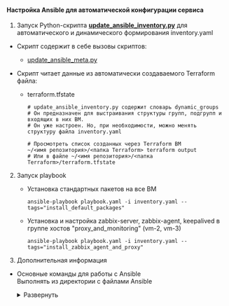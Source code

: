 <!-- # Настройка Ansible для автоматической конфигурации сервиса -->

#### Настройка Ansible для автоматической конфигурации сервиса

1. Запуск Python-скрипта [**update_ansible_inventory.py**](python-scripts/update_ansible_inventory.py) для автоматического и динамического формирования inventory.yaml

- Cкрипт содержит в себе вызовы скриптов: 
  - [update_ansible_meta.py](python-scripts/update_ansible_meta.py)

- Cкрипт читает данные из автоматически создаваемого Terraform файла: 
  - terraform.tfstate

        # update_ansible_inventory.py содержит словарь dynamic_groups
        # Он предназначен для выстраивания структуры групп, подгрупп и входящих в них ВМ.
        # Он уже настроен. Но, при необходимости, можно менять структуру файла inventory.yaml

        # Просмотреть список созданных через Terraform ВМ      
        ~/<имя репозитория>/<папка Terraform> terraform output 
        # Или в файле ~/<имя репозитория>/<папка Terraform>/terraform.tfstate

2. Запуск playbook
   - Установка стандартных пакетов на все ВМ

         ansible-playbook playbook.yaml -i inventory.yaml --tags="install_default_packages" 

   - Установка и настройка zabbix-server, zabbix-agent, keepalived в группe хостов "proxy_and_monitoring" (vm-2, vm-3)

         ansible-playbook playbook.yaml -i inventory.yaml --tags="install_zabbix_agent_and_proxy"  


3. Дополнительная информация

- Основные команды для работы с Ansible  
  Выполнять из директории с файлами Ansible
  
  <details>
  <summary>Развернуть</summary>  
      
      # Проверка синтаксиса и доступности облачных ресурсов
      ansible all -m ping -i inventory.yaml  

      # Установка или обновление коллекции
      ansible-galaxy collection install <имя коллекции>  

      # Список установленных коллекций
      ansible-galaxy collection list  

      # Создание роли (исп. для разграничения задач, которые будут выполняться в рамках playbook)
      ansible-galaxy init <название роли>

      # Список используемых ролей
      ansible-galaxy role list  

      # Запуск playbook
      ansible-playbook playbook.yaml -i inventory.yaml --tags="<указать тэг>>"  

  </details> 
